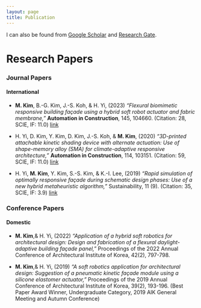 ```yaml
---
layout: page
title: Publication
---
```



I can also be found from [Google Scholar](https://scholar.google.com/citations?user=JY44k3cAAAAJ&hl=en) and [Research Gate](https://www.researchgate.net/profile/Mijin-Kim-27).


# Research Papers

### Journal Papers

#### International

- **M. Kim**, B.-G. Kim, J.-S. Koh, & H. Yi, (2023) _“Flexural biomimetic responsive building façade using a hybrid soft robot actuator and fabric membrane,”_ **Automation in Construction**, 145, 104660.  (Citation: 28, SCIE, IF: 11.0) [link](https://www.sciencedirect.com/science/article/abs/pii/S0926580522005301?via%3Dihub) 

- H. Yi, D. Kim, Y. Kim, D. Kim, J.-S. Koh, & **M. Kim**, (2020) _“3D-printed attachable kinetic shading device with alternate actuation: Use of shape-memory alloy (SMA) for climate-adaptive responsive architecture,”_ **Automation in Construction**, 114, 103151. (Citation: 59, SCIE, IF: 11.0) [link](https://www.sciencedirect.com/science/article/abs/pii/S0926580519308507?via%3Dihub)

- H. Yi, **M. Kim**, Y. Kim, S.-S. Kim, & K.-I. Lee, (2019) _“Rapid simulation of optimally responsive façade during schematic design phases: Use of a new hybrid metaheuristic algorithm,”_ Sustainability, 11 (9). (Citation: 35, SCIE, IF: 3.9) [link](https://www.mdpi.com/2071-1050/11/9/2681)


### Conference Papers

#### Domestic

- **M. Kim**,& H. Yi, (2022) _“Application of a hybrid soft robotics for architectural design: Design and fabrication of a flexural daylight-adaptive building façade panel,”_ Proceedings of the 2022 Annual Conference of Architectural Institute of Korea, 42(2), 797-798.

- **M. Kim**,& H. Yi, (2019) _“A soft robotics application for architectural design: Suggestion of a pneumatic kinetic façade module using a silicone elastomer actuator,”_ Proceedings of the 2019 Annual Conference of Architectural Institute of Korea, 39(2), 193-196. (Best Paper Award Winner, Undergraduate Category, 2019 AIK General Meeting and Autumn Conference)

